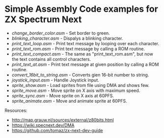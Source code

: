 # Simple Assembly Code examples for ZX Spectrum Next

- *change_border_color.asm* - Set border to green.
- *blinking_character.asm* - Dispalys a blinking character.
- *print_text_loop.asm* - Print text message by looping over each character.
- *print_text_rom.asm* - Print text message by calling a ROM routine.
- *print_text_compact.asm* - The same as "print_text_rom.asm", but now the text contains all control characters.
- *print_text_at.asm* - Print text message at given position by calling a ROM routine.
- *convert_16bit_to_string.asm* - Converts gien 16-bit number to string.
- *joystick_input.asm* - Handle Joystick input.
- *sprite_show.asm* - Load sprites from file using DMA and shows few.
- *sprite_move.asm* - Move sprite on X axis with maximum speed.
- *sprite_sync.asm* - Move sprite on X axis at 60PFS.
- *sprite_animate.asm* - Move and animate sprite at 60PFS.


Resources:
- http://map.grauw.nl/sources/external/z80bits.html
- https://wiki.specnext.dev/DMA
- https://github.com/tomaz/zx-next-dev-guide
